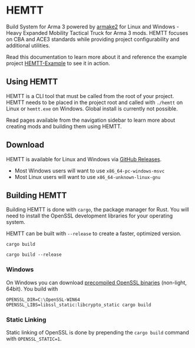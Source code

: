 # HEMTT

Build System for Arma 3 powered by [armake2](https://github.com/KoffeinFlummi/armake2) for Linux and Windows - Heavy Expanded Mobility Tactical Truck for Arma 3 mods. HEMTT focuses on CBA and ACE3 standards while providing project configurability and additional utilities.

Read this documentation to learn more about it and reference the example project [HEMTT-Example](https://github.com/synixebrett/HEMTT-Example) to see it in action.


## Using HEMTT

HEMTT is a CLI tool that must be called from the root of your project. HEMTT needs to be placed in the project root and called with `./hemtt` on Linux or `hemtt.exe` on Windows. Global install is currently not possible.

Read pages available from the navigation sidebar to learn more about creating mods and building them using HEMTT.


## Download

HEMTT is available for Linux and Windows via [GitHub Releases](https://github.com/synixebrett/HEMTT/releases/latest).
- Most Windows users will want to use `x86_64-pc-windows-msvc`
- Most Linux users will want to use `x86_64-unknown-linux-gnu`


## Building HEMTT

Building HEMTT is done with `cargo`, the package manager for Rust. You will need to install the OpenSSL development libraries for your operating system.

HEMTT can be built with `--release` to create a faster, optimized version.
```
cargo build
```
```
cargo build --release
```

### Windows

On Windows you can download [precompiled OpenSSL binaries](http://slproweb.com/products/Win32OpenSSL.html) (non-light, 64bit). You build with
```
OPENSSL_DIR=C:\OpenSSL-WIN64 OPENSSL_LIBS=libssl_static:libcrypto_static cargo build
```

### Static Linking

Static linking of OpenSSL is done by prepending the `cargo build` command with `OPENSSL_STATIC=1`.
